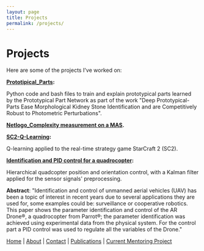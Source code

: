 ```yaml
---
layout: page
title: Projects
permalink: /projects/
---
```


# Projects

Here are some of the projects I've worked on:

**[Prototipical_Parts](https://github.com/DanielF29/Prototipical_Parts):** 

Python code and bash files to train and explain prototypical parts learned by the Prototypical Part Network as part of the work "Deep Prototypical-Parts Ease Morphological Kidney Stone Identification and are Competitively Robust to Photometric Perturbations".

**[Netlogo_Complexity measurement on a MAS](https://github.com/DanielF29/Netlogo_Complexity-measurement-on-a-MAS).**

**[SC2-Q-Learning](https://github.com/DanielF29/SC2-Q-Learning):** 

Q-learning applied to the real-time strategy game StarCraft 2 (SC2).

**[Identification and PID control for a quadrocopter](https://ieeexplore.ieee.org/abstract/document/6808571):**

 Hierarchical quadcopter position and orientation control, with a Kalman filter applied for the sensor signals' preprocessing.

__Abstract__: "Identification and control of unmanned aerial vehicles (UAV) has been a topic of interest in recent years due to several applications they are used for, some examples could be: surveillance or cooperative robotics. This paper shows the parameter identification and control of the AR Drone®, a quadrocopter from Parrot®; the parameter identification was achieved using experimental data from the physical system. For the control part a PID control was used to regulate all the variables of the Drone."

[Home](/) | [About](/about) | [Contact](/contact) | [Publications](/publications) | [Current Mentoring Project](/current_mentoring_project) 
